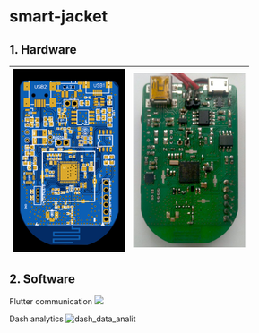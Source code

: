 # smart-jacket
## 1. Hardware
  | <img src="/Hardware/view.png" width="200" /> | <img src="/Hardware/assemb_board.jpg" width="200" /> |
  |----------------------------------------|----------------------------------------|

## 2. Software
  Flutter communication
   <img src= "https://user-images.githubusercontent.com/73643145/136924515-f65f8352-eae1-4712-b7b4-9862755d9dff.gif"  width="250"/>
  

  
  Dash analytics
   ![dash_data_analit](https://user-images.githubusercontent.com/73643145/136027669-c8859045-085c-4967-882e-190111af3acc.gif)
